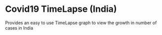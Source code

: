 # Covid19 TimeLapse (India)
 Provides an easy to use TimeLapse graph to view the growth in number of cases in India 
